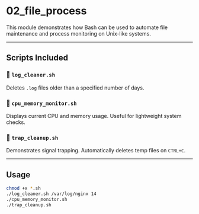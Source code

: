 # 02_file_process

This module demonstrates how Bash can be used to automate file maintenance and process monitoring on Unix-like systems.

---

## Scripts Included

### 🔹 `log_cleaner.sh`
Deletes `.log` files older than a specified number of days.

### 🔹 `cpu_memory_monitor.sh`
Displays current CPU and memory usage. Useful for lightweight system checks.

### 🔹 `trap_cleanup.sh`
Demonstrates signal trapping. Automatically deletes temp files on `CTRL+C`.

---

## Usage

```bash
chmod +x *.sh
./log_cleaner.sh /var/log/nginx 14
./cpu_memory_monitor.sh
./trap_cleanup.sh
